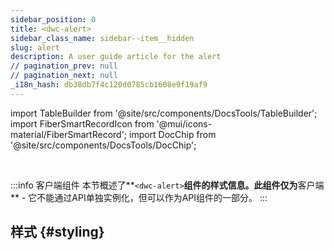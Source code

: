 ```yaml
---
sidebar_position: 0
title: <dwc-alert>
sidebar_class_name: sidebar--item__hidden
slug: alert
description: A user guide article for the alert
// pagination_prev: null
// pagination_next: null
_i18n_hash: db38db7f4c120d0785cb1608e9f19af9
---
```

import TableBuilder from '@site/src/components/DocsTools/TableBuilder';
import FiberSmartRecordIcon from '@mui/icons-material/FiberSmartRecord';
import DocChip from '@site/src/components/DocsTools/DocChip';

<DocChip chip='shadow' />

<br />

:::info 客户端组件
本节概述了**`<dwc-alert>`**组件的样式信息。此组件仅为**客户端** - 它不能通过API单独实例化，但可以作为API组件的一部分。
:::

## 样式 {#styling}

<TableBuilder name="dwc-alert" clientComponent />
